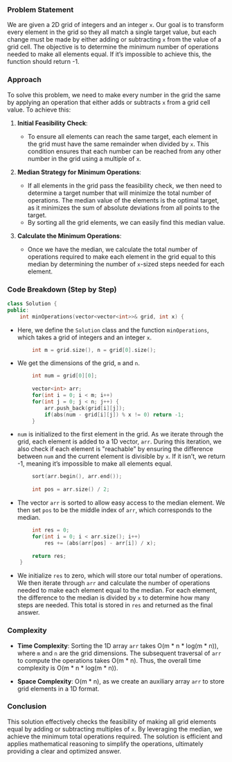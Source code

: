 ### Problem Statement

We are given a 2D grid of integers and an integer `x`. Our goal is to transform every element in the grid so they all match a single target value, but each change must be made by either adding or subtracting `x` from the value of a grid cell. The objective is to determine the minimum number of operations needed to make all elements equal. If it’s impossible to achieve this, the function should return -1.

### Approach

To solve this problem, we need to make every number in the grid the same by applying an operation that either adds or subtracts `x` from a grid cell value. To achieve this:

1. **Initial Feasibility Check**:
   - To ensure all elements can reach the same target, each element in the grid must have the same remainder when divided by `x`. This condition ensures that each number can be reached from any other number in the grid using a multiple of `x`.

2. **Median Strategy for Minimum Operations**:
   - If all elements in the grid pass the feasibility check, we then need to determine a target number that will minimize the total number of operations. The median value of the elements is the optimal target, as it minimizes the sum of absolute deviations from all points to the target.
   - By sorting all the grid elements, we can easily find this median value.

3. **Calculate the Minimum Operations**:
   - Once we have the median, we calculate the total number of operations required to make each element in the grid equal to this median by determining the number of `x`-sized steps needed for each element.

### Code Breakdown (Step by Step)

```cpp
class Solution {
public:
    int minOperations(vector<vector<int>>& grid, int x) {
```
- Here, we define the `Solution` class and the function `minOperations`, which takes a grid of integers and an integer `x`.

```cpp
        int m = grid.size(), n = grid[0].size();
```
- We get the dimensions of the grid, `m` and `n`.

```cpp
        int num = grid[0][0];
        
        vector<int> arr;
        for(int i = 0; i < m; i++)
        for(int j = 0; j < n; j++) {
            arr.push_back(grid[i][j]);
            if(abs(num - grid[i][j]) % x != 0) return -1;
        }
```
- `num` is initialized to the first element in the grid. As we iterate through the grid, each element is added to a 1D vector, `arr`. During this iteration, we also check if each element is "reachable" by ensuring the difference between `num` and the current element is divisible by `x`. If it isn’t, we return -1, meaning it’s impossible to make all elements equal.

```cpp
        sort(arr.begin(), arr.end());
        
        int pos = arr.size() / 2;
```
- The vector `arr` is sorted to allow easy access to the median element. We then set `pos` to be the middle index of `arr`, which corresponds to the median.

```cpp
        int res = 0;
        for(int i = 0; i < arr.size(); i++)        
            res += (abs(arr[pos] - arr[i]) / x);
        
        return res;
    }
```
- We initialize `res` to zero, which will store our total number of operations. We then iterate through `arr` and calculate the number of operations needed to make each element equal to the median. For each element, the difference to the median is divided by `x` to determine how many steps are needed. This total is stored in `res` and returned as the final answer.

### Complexity

- **Time Complexity**: Sorting the 1D array `arr` takes O(m * n * log(m * n)), where `m` and `n` are the grid dimensions. The subsequent traversal of `arr` to compute the operations takes O(m * n). Thus, the overall time complexity is O(m * n * log(m * n)).

- **Space Complexity**: O(m * n), as we create an auxiliary array `arr` to store grid elements in a 1D format.

### Conclusion

This solution effectively checks the feasibility of making all grid elements equal by adding or subtracting multiples of `x`. By leveraging the median, we achieve the minimum total operations required. The solution is efficient and applies mathematical reasoning to simplify the operations, ultimately providing a clear and optimized answer.